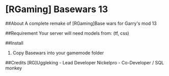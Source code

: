 # [RGaming] Basewars 13

##About
A complete remake of [RGaming]Base wars for Garry's mod 13

##Requirement
Your server will need models from: (tf, css)

##Install
1) Copy Basewars into your gamemode folder

##Credits
[RG]Uggleking - Lead Developer
Nickelpro - Co-Developer / SQL monkey

